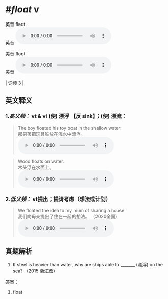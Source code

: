 # ***\#float*** v
英音 fləʊt  
英音
<audio src="./media/float-B.aac" controls="controls"></audio>

美音 floʊt  
美音
<audio src="./media/float.aac" controls="controls"></audio>



| 词频 3 |  

英文释义
---
### 1.*高义频：* **vt & vi (使) 漂浮 【反 sink】；(使) 漂流：**  

 > The boy floated his toy boat in the shallow water.  
 > 那男孩把玩具船放在浅水中漂浮。    
<audio src="./media/float-1.aac" controls="controls"></audio>

 > Wood floats on water.   
 > 木头浮在水面上。    
<audio src="./media/float-2.aac" controls="controls"></audio>

### 2.*低义频：* **vt提出；提请考虑（想法或计划）**  

 > We floated the idea to my mum of sharing a house.  
 > 我们向母亲提出了住在一起的想法。  （2020全国）  
<audio src="./media/We floated the idea to my mum of sharing a house2_AAC.aac" controls="controls"></audio>


真题解析
---
1. If steel is heavier than water, why are ships able to _______ (漂浮) on the sea?  （2015 浙江改）  

答案：
1. float  

